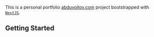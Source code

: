 This is a personal portfolio [abduvoitov.com](https://abduvoitov.com) project bootstrapped with [`NextJS`](https://github.com/vercel/next.js/tree/canary/packages/create-next-app).

## Getting Started
